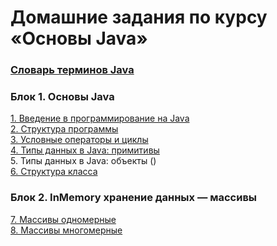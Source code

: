 # Домашние задания по курсу «Основы Java»

### [Словарь терминов Java](./java_glossary.md/)

### Блок 1. Основы Java

[1. Введение в программирование на Java]()  
[2. Структура программы]()  
[3. Условные операторы и циклы]()  
[4. Типы данных в Java: примитивы]()  
5. Типы данных в Java: объекты ()  
[6.	Структура класса]()  


### Блок 2. InMemory хранение данных — массивы

[7.	Массивы одномерные]()  
[8.	Массивы многомерные]()

